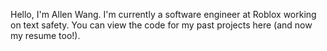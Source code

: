 Hello, I'm Allen Wang. I'm currently a software engineer at Roblox working on text safety. You can view the code for my past projects here (and now my resume too!).

